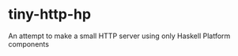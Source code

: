 tiny-http-hp
============

An attempt to make a small HTTP server using only Haskell Platform components
